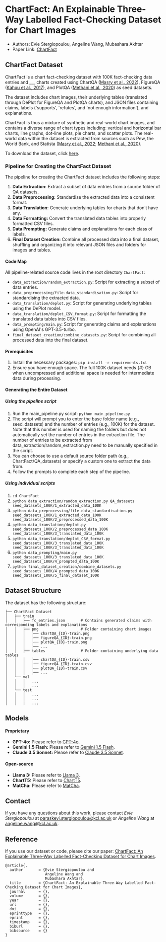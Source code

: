 # ChartFact: An Explainable Three-Way Labelled Fact-Checking Dataset for Chart Images
- Authors: Evie Stergiopoulou, Angeline Wang, Mubashara Akhtar
- Paper Link: [ChartFact]()

## ChartFact Dataset
ChartFact is a chart fact-checking dataset with 100K fact-checking data entries and ___ charts created using ChartQA ([Masry et al., 2022](https://arxiv.org/pdf/2203.10244)), FigureQA ([Kahou et al., 2017](https://arxiv.org/pdf/1710.07300)), and PlotQA ([Methani et al., 2020](https://arxiv.org/pdf/1909.00997)) as seed datasets. 

The dataset includes chart images, their underlying tables (translated through DePlot for FigureQA and PlotQA charts), and JSON files containing claims, labels ('supports', 'refutes', and 'not enough information'), and explanations.

ChartFact is thus a mixture of synthetic and real-world chart images, and contains a diverse range of chart types including: vertical and horizontal bar charts, line graphs, dot-line plots, pie charts, and scatter plots. The real-world data within the dataset is extracted from sources such as Pew, the World Bank, and Statista ([Masry et al., 2022](https://arxiv.org/pdf/2203.10244); [Methani et al., 2020](https://arxiv.org/pdf/1909.00997)).

To download the dataset, click [here](https://github.com/eviestergio/ChartFC).

### Pipeline for Creating the ChartFact Dataset

The pipeline for creating the ChartFact dataset includes the following steps: 
1. **Data Extraction:** Extract a subset of data entries from a source folder of QA datasets. 
2. **Data Preprocessing:** Standardise the extracted data into a consistent format. 
3. **Data Translation:** Generate underlying tables for charts that don’t have any. 
4. **Data Formatting:** Convert the translated data tables into properly formatted CSV files. 
5. **Data Prompting:** Generate claims and explanations for each class of labels.
6. **Final Dataset Creation:** Combine all processed data into a final dataset, shuffling and organizing it into relevant JSON files and folders for images and tables. 

#### Code Map 

All pipeline-related source code lives in the root directory `ChartFact`: 
- `data_extraction/random_extraction.py`: Script for extracting a subset of data entries. 
- `data_preprocessing/file-data_standardisation.py`: Script for standardising the extracted data. 
- `data_translation/deplot.py`: Script for generating underlying tables using the DePlot model. 
- `data_translation/deplot_CSV_format.py`: Script for formatting the translated data tables into CSV files. 
- `data_prompting/main.py`: Script for generating claims and explanations using OpenAI's GPT-3.5-turbo.
- `final_dataset_creation/combine_datasets.py`: Script for combining all processed data into the final dataset. 

####  Prerequisites 
1. Install the necessary packages: ``` pip install -r requirements.txt ```
2. Ensure you have enough space. The full 100K dataset needs {#} GB when uncompressed and additional space is needed for intermediate data during processing.

#### Generating the Entire Dataset

##### Using the pipeline script
1. Run the main_pipeline.py script: ``` python main_pipeline.py ```
2. The script will prompt you to enter the base folder name (e.g., seed_datasets) and the number of entries (e.g., 100K) for the dataset. Note that this number is used for naming the folders but does not automatically set the number of entries in the extraction file. The number of entries to be extracted from data_extraction/random_extraction.py need to be manually specified in the script.
3. You can choose to use a default source folder path (e.g., ChartFact/QA_datasets) or specify a custom one to extract the data from. 
4. Follow the prompts to complete each step of the pipeline.

##### Using individual scripts
1. ```cd ChartFact```
2. ```python data_extraction/random_extraction.py QA_datasets seed_datasets_100K/1_extracted_data_100K```
3. ```python data_preprocessing/file-data_standardisation.py seed_datasets_100K/1_extracted_data_100K seed_datasets_100K/2_preprocessed_data_100K```
4. ```python data_translation/deplot.py seed_datasets_100K/2_preprocessed_data_100K seed_datasets_100K/3_translated_data_100K```
5. ```python data_translation/deplot_CSV_format.py seed_datasets_100K/3_translated_data_100K seed_datasets_100K/3_translated_data_100K```
6. ```python data_prompting/main.py seed_datasets_100K/3_translated_data_100K seed_datasets_100K/4_prompted_data_100K ```
7. ```python final_dataset_creation/combine_datasets.py seed_datasets_100K/4_prompted_data_100K  seed_datasets_100K/5_final_dataset_100K```


## Dataset Structure
The dataset has the following structure:
```
├── ChartFact Dataset                   
│   ├── train   
│   │   ├── fc_entries.json       # Contains generated claims with corresponding labels and explanations
│   │   ├── png                   # Folder containing chart images
│   │   │   ├── chartQA_{ID}-train.png
│   │   │   ├── figureQA_{ID}-train.png
│   │   │   ├── plotQA_{ID}-train.png
│   │   │   ├── ...
│   │   ├── tables                # Folder containing underlying data tables
│   │   │   ├── chartQA_{ID}-train.csv
│   │   │   ├── figureQA_{ID}-train.csv
│   │   │   ├── plotQA_{ID}-train.csv
│   │   │   ├── ...
│   └── val  
│   │   │   ...
│   │   │   ...
│   └── test  
│   │   │   ...
│   │   │   ...
│   │   |   ...
```

## Models

#### Proprietary
- **GPT-4o:** Please refer to [GPT-4o]().
- **Gemini 1.5 Flash:** Please refer to [Gemini 1.5 Flash]().
- **Claude 3.5 Sonnet:** Please refer to [Claude 3.5 Sonnet]().

#### Open-source
- **Llama 3:** Please refer to [Llama 3]().
- **ChartT5:** Please refer to [ChartT5]().
- **MatCha:** Please refer to [MatCha]().

## Contact 
If you have any questions about this work, please contact *Evie Stergiopoulou* at [paraskevi.stergiopoulou@kcl.ac.uk](mailto:paraskevi.stergiopoulou@kcl.ac.uk) or *Angeline Wang* at [angeline.wang@kcl.ac.uk](mailto:angeline.wang@kcl.ac.uk).

## Reference 
If you use our dataset or code, please cite our paper: [ChartFact: An Explainable Three-Way Labelled Fact-Checking Dataset for Chart Images](). 
```
@article{,
  author       = {Evie Stergiopoulou and
                  Angeline Wang and
                  Mubashara Akhtar},
  title        = {ChartFact: An Explainable Three-Way Labelled Fact-Checking Dataset for Chart Images},
  journal      = {},
  volume       = {},
  year         = {},
  url          = {},
  doi          = {},
  eprinttype   = {},
  eprint       = {},
  timestamp    = {},
  biburl       = {},
  bibsource    = {}
}
```